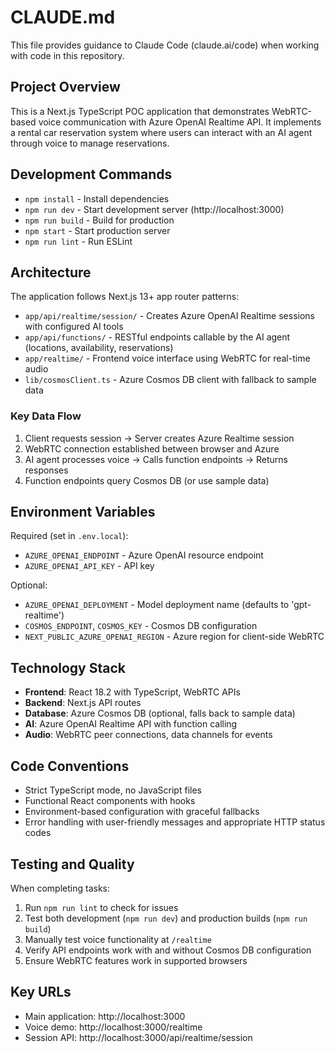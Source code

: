 # CLAUDE.md

This file provides guidance to Claude Code (claude.ai/code) when working with code in this repository.

## Project Overview

This is a Next.js TypeScript POC application that demonstrates WebRTC-based voice communication with Azure OpenAI Realtime API. It implements a rental car reservation system where users can interact with an AI agent through voice to manage reservations.

## Development Commands

- `npm install` - Install dependencies
- `npm run dev` - Start development server (http://localhost:3000)
- `npm run build` - Build for production
- `npm start` - Start production server
- `npm run lint` - Run ESLint

## Architecture

The application follows Next.js 13+ app router patterns:

- `app/api/realtime/session/` - Creates Azure OpenAI Realtime sessions with configured AI tools
- `app/api/functions/` - RESTful endpoints callable by the AI agent (locations, availability, reservations)
- `app/realtime/` - Frontend voice interface using WebRTC for real-time audio
- `lib/cosmosClient.ts` - Azure Cosmos DB client with fallback to sample data

### Key Data Flow
1. Client requests session → Server creates Azure Realtime session
2. WebRTC connection established between browser and Azure
3. AI agent processes voice → Calls function endpoints → Returns responses
4. Function endpoints query Cosmos DB (or use sample data)

## Environment Variables

Required (set in `.env.local`):
- `AZURE_OPENAI_ENDPOINT` - Azure OpenAI resource endpoint
- `AZURE_OPENAI_API_KEY` - API key

Optional:
- `AZURE_OPENAI_DEPLOYMENT` - Model deployment name (defaults to 'gpt-realtime')
- `COSMOS_ENDPOINT`, `COSMOS_KEY` - Cosmos DB configuration
- `NEXT_PUBLIC_AZURE_OPENAI_REGION` - Azure region for client-side WebRTC

## Technology Stack

- **Frontend**: React 18.2 with TypeScript, WebRTC APIs
- **Backend**: Next.js API routes
- **Database**: Azure Cosmos DB (optional, falls back to sample data)
- **AI**: Azure OpenAI Realtime API with function calling
- **Audio**: WebRTC peer connections, data channels for events

## Code Conventions

- Strict TypeScript mode, no JavaScript files
- Functional React components with hooks
- Environment-based configuration with graceful fallbacks
- Error handling with user-friendly messages and appropriate HTTP status codes

## Testing and Quality

When completing tasks:
1. Run `npm run lint` to check for issues
2. Test both development (`npm run dev`) and production builds (`npm run build`)
3. Manually test voice functionality at `/realtime`
4. Verify API endpoints work with and without Cosmos DB configuration
5. Ensure WebRTC features work in supported browsers

## Key URLs

- Main application: http://localhost:3000
- Voice demo: http://localhost:3000/realtime  
- Session API: http://localhost:3000/api/realtime/session